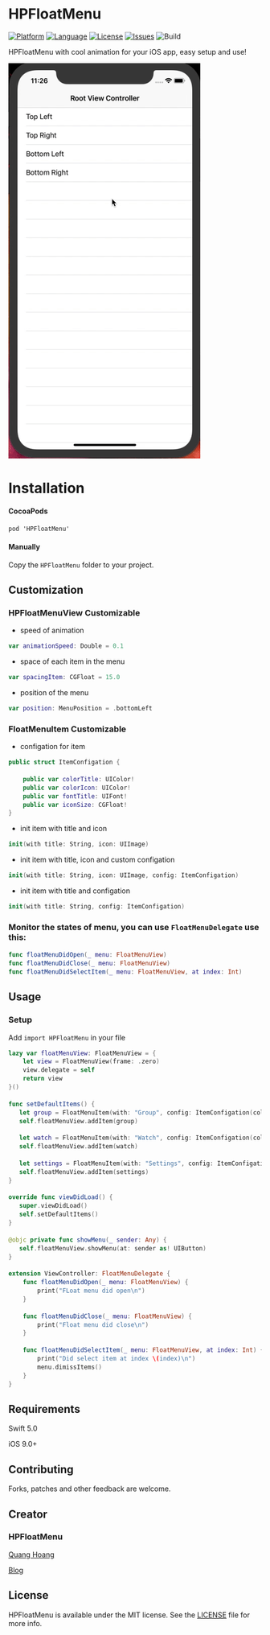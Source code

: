# HPFloatMenu

[![Platform](http://img.shields.io/badge/platform-iOS-blue.svg?style=flat
)](https://developer.apple.com/iphone/index.action)
[![Language](http://img.shields.io/badge/language-Swift-brightgreen.svg?style=flat
)](https://developer.apple.com/swift)
[![License](http://img.shields.io/badge/license-MIT-lightgrey.svg?style=flat
)](http://mit-license.org)
[![Issues](https://img.shields.io/github/issues/quanghoang0101/HPFloatMenu.svg?style=flat
)](https://github.com/quanghoang0101/HPFloatMenu/issues?state=open)
![Build](https://travis-ci.com/quanghoang0101/HPFloatMenu.svg?branch=master)

HPFloatMenu with cool animation for your iOS app, easy setup and use!

![sample](Screenshots/HPFloatMenu.gif)

# Installation
#### CocoaPods
```
pod 'HPFloatMenu'
```
#### Manually
Copy the `HPFloatMenu` folder to your project.

## Customization

### HPFloatMenuView Customizable
* speed of animation
```Swift
var animationSpeed: Double = 0.1
```
* space of each item in the menu
```Swift
var spacingItem: CGFloat = 15.0
```
* position of the menu
```Swift
var position: MenuPosition = .bottomLeft
```
### FloatMenuItem Customizable
* configation for item
```Swift
public struct ItemConfigation {
    
    public var colorTitle: UIColor!
    public var colorIcon: UIColor!
    public var fontTitle: UIFont!
    public var iconSize: CGFloat!
}
```
* init item with title and icon
```Swift
init(with title: String, icon: UIImage)
```

* init item with title, icon and custom configation
```Swift
init(with title: String, icon: UIImage, config: ItemConfigation)
```

* init item with title and configation
```Swift
init(with title: String, config: ItemConfigation) 
```
### Monitor the states of menu, you can use `FloatMenuDelegate` use this:
```swift
func floatMenuDidOpen(_ menu: FloatMenuView)
func floatMenuDidClose(_ menu: FloatMenuView)
func floatMenuDidSelectItem(_ menu: FloatMenuView, at index: Int)
```

## Usage

### Setup
Add `import HPFloatMenu` in your file

```Swift
lazy var floatMenuView: FloatMenuView = {
    let view = FloatMenuView(frame: .zero)
    view.delegate = self
    return view
}()

func setDefaultItems() {
   let group = FloatMenuItem(with: "Group", config: ItemConfigation(colorIcon: UIColor(hexString: "#CFCFCF")!))
   self.floatMenuView.addItem(group)

   let watch = FloatMenuItem(with: "Watch", config: ItemConfigation(colorIcon: UIColor(hexString: "#969696")!))
   self.floatMenuView.addItem(watch)

   let settings = FloatMenuItem(with: "Settings", config: ItemConfigation(colorIcon: UIColor(hexString: "#6D6C6C")!))
   self.floatMenuView.addItem(settings)
}

override func viewDidLoad() {
   super.viewDidLoad()
   self.setDefaultItems()
}

@objc private func showMenu(_ sender: Any) {
   self.floatMenuView.showMenu(at: sender as! UIButton)
}

extension ViewController: FloatMenuDelegate {
    func floatMenuDidOpen(_ menu: FloatMenuView) {
        print("FLoat menu did open\n")
    }

    func floatMenuDidClose(_ menu: FloatMenuView) {
        print("Float menu did close\n")
    }

    func floatMenuDidSelectItem(_ menu: FloatMenuView, at index: Int) {
        print("Did select item at index \(index)\n")
        menu.dimissItems()
    }
}
```
## Requirements
Swift 5.0

iOS 9.0+

## Contributing
Forks, patches and other feedback are welcome.

## Creator
### HPFloatMenu
[Quang Hoang](https://github.com/quanghoang0101) 

[Blog](https://medium.com/@phanquanghoang)

## License
HPFloatMenu is available under the MIT license. See the [LICENSE](./LICENSE) file for more info.
